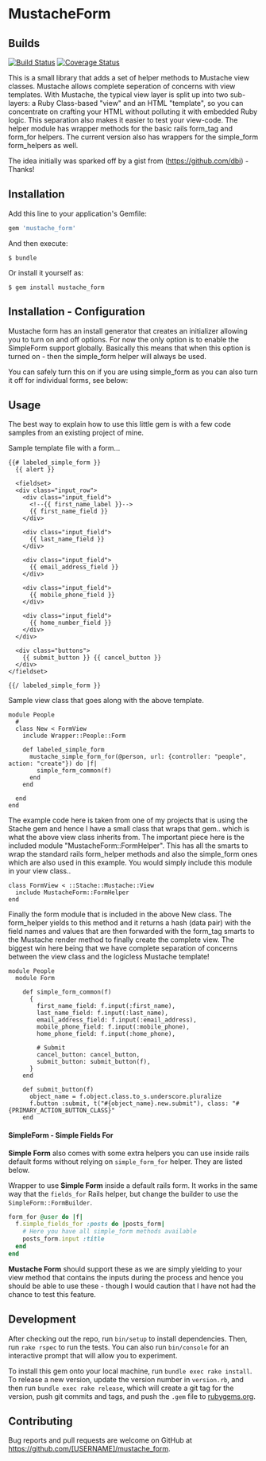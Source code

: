 # MustacheForm

## Builds
[![Build Status](https://travis-ci.org/netflakes/mustache_form.svg?branch=master)](https://travis-ci.org/netflakes/mustache_form)
[![Coverage Status](https://coveralls.io/repos/netflakes/mustache_form/badge.svg)](https://coveralls.io/r/netflakes/mustache_form)

This is a small library that adds a set of helper methods to Mustache view classes. Mustache allows complete
seperation of concerns with view templates. With Mustache, the typical view layer is split up into two sub-layers: a Ruby Class-based "view" and an HTML "template", so you can concentrate on crafting your HTML without polluting it with embedded Ruby logic. This separation also makes it easier to test your view-code. The helper module has wrapper methods for the basic rails form_tag and form_for helpers. The current version also has wrappers for the simple_form form_helpers as well.

The idea initially was sparked off by a gist from (https://github.com/dbi) - Thanks!

## Installation

Add this line to your application's Gemfile:

```ruby
gem 'mustache_form'
```

And then execute:

    $ bundle

Or install it yourself as:

    $ gem install mustache_form


## Installation - Configuration

Mustache form has an install generator that creates an initializer allowing you to turn on and off
options. For now the only option is to enable the SimpleForm support globally. Basically this means
that when this option is turned on - then the simple_form helper will always be used.

You can safely turn this on if you are using simple_form as you can also turn it off for individual
forms, see below:




## Usage

The best way to explain how to use this little gem is with a few code samples from an existing
project of mine.

Sample template file with a form...

```
{{# labeled_simple_form }}
  {{ alert }}

  <fieldset>
  <div class="input_row">
    <div class="input_field">
      <!--{{ first_name_label }}-->
      {{ first_name_field }}
    </div>

    <div class="input_field">
      {{ last_name_field }}
    </div>

    <div class="input_field">
      {{ email_address_field }}
    </div>

    <div class="input_field">
      {{ mobile_phone_field }}
    </div>

    <div class="input_field">
      {{ home_number_field }}
    </div>
  </div>

  <div class="buttons">
    {{ submit_button }} {{ cancel_button }}
  </div>
</fieldset>

{{/ labeled_simple_form }}
```

Sample view class that goes along with the above template.

```
module People
  #
  class New < FormView
    include Wrapper::People::Form

    def labeled_simple_form
      mustache_simple_form_for(@person, url: {controller: "people", action: "create"}) do |f|
        simple_form_common(f)
      end
    end

  end
end
```

The example code here is taken from one of my projects that is using the Stache gem and hence I have a small
class that wraps that gem.. which is what the above view class inherits from. The important piece here is the
included module "MustacheForm::FormHelper". This has all the smarts to wrap the standard rails form_helper methods
and also the simple_form ones which are also used in this example. You would simply include this module in your
view class..

```
class FormView < ::Stache::Mustache::View
  include MustacheForm::FormHelper
end
```

Finally the form module that is included in the above New class. The form_helper yields to this method and
it returns a hash (data pair) with the field names and values that are then forwarded with the form_tag smarts
to the Mustache render method to finally create the complete view. The biggest win here being that we have complete
separation of concerns between the view class and the logicless Mustache template!

```
module People
  module Form

    def simple_form_common(f)
      {
        first_name_field: f.input(:first_name),
        last_name_field: f.input(:last_name),
        email_address_field: f.input(:email_address),
        mobile_phone_field: f.input(:mobile_phone),
        home_phone_field: f.input(:home_phone),

        # Submit
        cancel_button: cancel_button,
        submit_button: submit_button(f),
      }
    end

    def submit_button(f)
      object_name = f.object.class.to_s.underscore.pluralize
      f.button :submit, t("#{object_name}.new.submit"), class: "#{PRIMARY_ACTION_BUTTON_CLASS}"
    end

```

#### SimpleForm - Simple Fields For

**Simple Form** also comes with some extra helpers you can use inside rails default forms without relying
on `simple_form_for` helper. They are listed below.

Wrapper to use **Simple Form** inside a default rails form. It works in the same way that the `fields_for`
Rails helper, but change the builder to use the `SimpleForm::FormBuilder`.

```ruby
form_for @user do |f|
  f.simple_fields_for :posts do |posts_form|
    # Here you have all simple_form methods available
    posts_form.input :title
  end
end
```

**Mustache Form** should support these as we are simply yielding to your view method that contains the inputs
during the process and hence you should be able to use these - though I would caution that I have not had the
chance to test this feature.

## Development

After checking out the repo, run `bin/setup` to install dependencies. Then, run `rake rspec` to run the tests. You can also run `bin/console` for an interactive prompt that will allow you to experiment.

To install this gem onto your local machine, run `bundle exec rake install`. To release a new version, update the version number in `version.rb`, and then run `bundle exec rake release`, which will create a git tag for the version, push git commits and tags, and push the `.gem` file to [rubygems.org](https://rubygems.org).

## Contributing

Bug reports and pull requests are welcome on GitHub at https://github.com/[USERNAME]/mustache_form.
